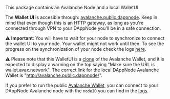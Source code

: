 This package contains an Avalanche Node and a local WalletUI

The **Wallet UI** is accesible through: [avalanche.public.dappnode](http://avalanche.public.dappnode/). Keep in mind that even though this is an HTTP gateway, as long as you're connected through VPN to your DAppNode you'll be in a safe connection.

⚠️ **Important**: You will have to wait for your node to synchronize to connect the wallet UI to your node. Your wallet might not work until then. To see the progress on the synchronization of your node check the logs [here](http://my.dappnode/#/packages/avalanche.public.dappnode.eth/logs).

⚠️ Please note that this WalletUI is a [clone](https://github.com/ava-labs/avalanche-wallet.git) of the Avalanche Wallet, and it is expected to display a warning on the top saying "Make sure the URL is wallet.avax.network". The correct link for the local DAppNode Avalanche Wallet is "http://avalanche.public.dappnode/".

If you prefer to run the public [Avalanche Wallet](https://wallet.avax.network/), you can connect to your DAppNode Avalanche node with the `nodeID` you can find in the [logs](http://my.dappnode/#/packages/avalanche.public.dappnode.eth/logs).
